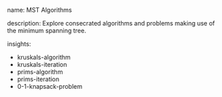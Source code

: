 name: MST Algorithms

description: Explore consecrated algorithms and problems making use of the minimum spanning tree.

insights:

- kruskals-algorithm
- kruskals-iteration
- prims-algorithm
- prims-iteration
- 0-1-knapsack-problem
